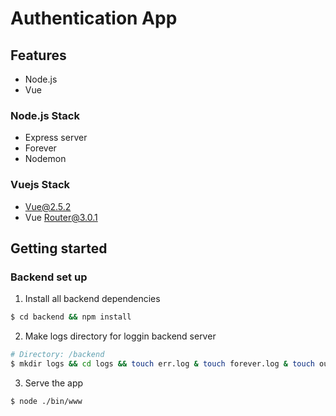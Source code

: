 # Authentication App

## Features

* Node.js
* Vue

### Node.js Stack

- Express server
- Forever
- Nodemon

### Vuejs Stack

- Vue@2.5.2
- Vue Router@3.0.1

## Getting started

### Backend set up
1. Install all backend dependencies
```bash
$ cd backend && npm install
```

2. Make logs directory for loggin backend server
```bash
# Directory: /backend
$ mkdir logs && cd logs && touch err.log & touch forever.log & touch out.log 
```

3. Serve the app
```bash
$ node ./bin/www
```
